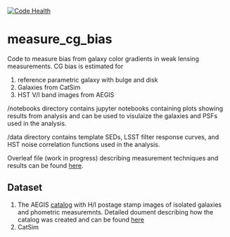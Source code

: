 [![Code Health](https://landscape.io/github/sowmyakth/measure_cg_bias/master/landscape.svg?style=flat)](https://landscape.io/github/sowmyakth/measure_cg_bias/master)
# measure_cg_bias
Code to measure bias from galaxy color gradients in weak lensing measurements.
CG bias is estimated for
1. reference parametric galaxy with bulge and disk
2. Galaxies from CatSim
3. HST V/I band images from AEGIS


/notebooks directory contains jupyter notebooks containing plots showing results
from analysis and can be used to visulaize the galaxies and PSFs used in the
analysis.

/data directory contains template SEDs, LSST filter response curves, and HST noise
correlation functions used in the analysis.

Overleaf file (work in progress) describing measurement techniques and results can be found
[here](https://www.overleaf.com/read/wqztwvtnxhvn).

## Dataset
1. The AEGIS [catalog](http://great3.jb.man.ac.uk/leaderboard/data/public/AEGIS_training_sample.tar.gz)
with H/I postage stamp images of isolated galaxies and phometric measuremnts. Detailed
doument describing how the catalog was created and can be found [here](https://docs.google.com/viewer?url=https://github.com/sowmyakth/measure_cg_bias/raw/master/pdfs/Reducing_AEGIS_gal.pdf)
2. CatSim

<link rel="shortcut icon" type="image/x-icon" href="docs/favicon.ico">
